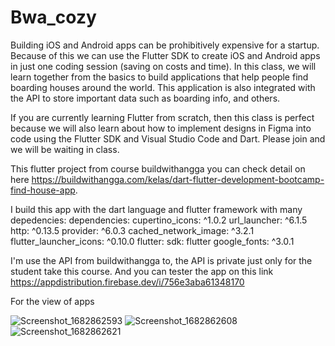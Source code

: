 # Bwa_cozy

Building iOS and Android apps can be prohibitively expensive for a startup. Because of this we can use the Flutter SDK to create iOS and Android apps in just one coding session (saving on costs and time). In this class, we will learn together from the basics to build applications that help people find boarding houses around the world. This application is also integrated with the API to store important data such as boarding info, and others.

If you are currently learning Flutter from scratch, then this class is perfect because we will also learn about how to implement designs in Figma into code using the Flutter SDK and Visual Studio Code and Dart. Please join and we will be waiting in class.

This flutter project from course buildwithangga you can check detail on here https://buildwithangga.com/kelas/dart-flutter-development-bootcamp-find-house-app.

I build this app with the dart language and flutter framework with many depedencies:
dependencies:
  cupertino_icons: ^1.0.2
  url_launcher: ^6.1.5
  http: ^0.13.5
  provider: ^6.0.3
  cached_network_image: ^3.2.1
  flutter_launcher_icons: ^0.10.0
  flutter:
    sdk: flutter
  google_fonts: ^3.0.1
  
I'm use the API from buildwithangga to, the API is private just only for the student take this course.
And you can tester the app on this link https://appdistribution.firebase.dev/i/756e3aba61348170

For the view of apps

![Screenshot_1682862593](https://user-images.githubusercontent.com/76970535/235357928-e2a950ba-a0b6-4843-bc47-fd8e5fbf548d.png)
![Screenshot_1682862608](https://user-images.githubusercontent.com/76970535/235357942-51dbdb7d-e14f-4971-b50b-1e5d7f5be816.png)
![Screenshot_1682862621](https://user-images.githubusercontent.com/76970535/235358063-59d9b01c-1f8e-41c2-bf80-e150e72d122e.png)
